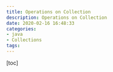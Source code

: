 ```yaml
---
title: Operations on Collection
description: Operations on Collection
date: 2020-02-16 16:48:33
categories:
- java
- Collections
tags:
---
```


[toc]

